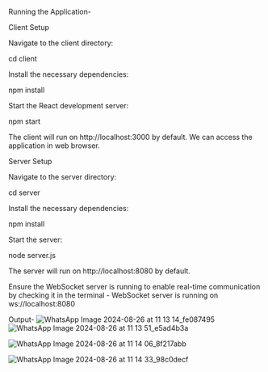 Running the Application-

Client Setup

Navigate to the client directory:

cd client

Install the necessary dependencies:

npm install

Start the React development server:

npm start

The client will run on http://localhost:3000 by default. We can access the application in web browser.

Server Setup

Navigate to the server directory:

cd server

Install the necessary dependencies:

npm install

Start the server:

node server.js

The server will run on http://localhost:8080 by default.

Ensure the WebSocket server is running to enable real-time communication by checking it in the terminal - WebSocket server is running on ws://localhost:8080

Output-
![WhatsApp Image 2024-08-26 at 11 13 14_fe087495](https://github.com/user-attachments/assets/91637ef5-92dd-4e65-9ba2-712cc3672d30)
![WhatsApp Image 2024-08-26 at 11 13 51_e5ad4b3a](https://github.com/user-attachments/assets/6728ee55-9a37-47f5-a4a3-42e58656e3a3)

![WhatsApp Image 2024-08-26 at 11 14 06_8f217abb](https://github.com/user-attachments/assets/d190d30d-1a86-40f9-b780-f896a47d2e6c)

![WhatsApp Image 2024-08-26 at 11 14 33_98c0decf](https://github.com/user-attachments/assets/04161722-d9b2-46aa-acdc-19f4f8334ac4)





